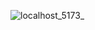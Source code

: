 ![localhost_5173_](https://github.com/user-attachments/assets/5a8476ec-5c4b-4786-b523-486c3cccfc7a)
<img width="1/3" height="auto" alt="image" src="https://github.com/user-attachments/assets/f711580a-0bb7-4c50-bdf3-a62f05c274e3" />
